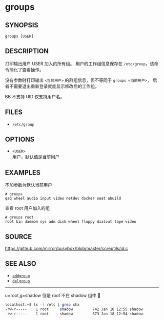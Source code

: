 groups
=====

## SYNOPSIS

	groups [USER]


## DESCRIPTION

打印输出用户 USER 加入的所有组。
用户的工作组信息保存在 `/etc/group`，该命令简化了查看操作。

没有参数时打印输出 `<当前用户>` 的群组信息，但不等同于 `groups <当前用户>`，
后者不需要退出重新登录就能显示修改后的工作组。

BB 不支持 UID 仅支持用户名。

## FILES

* `/etc/group`

## OPTIONS

* `<USER>`  
	用户，默认值是当前用户

## EXAMPLES

不加参数为默认当前用户

	# groups
	qaq wheel audio input video netdev docker seat abuild


查看 root 用户加入的组

	# groups root
	root bin daemon sys adm disk wheel floppy dialout tape video

## SOURCE

https://github.com/mirror/busybox/blob/master/coreutils/id.c

## SEE ALSO

* [`addgroup`](./addgroup.md)
* [`delgroup`](./delgroup.md)

---

u=root,g=shadow 但是 root 不在 shadow 组中 🤔

```sh
localhost:~$ ls -l /etc | grep sha
-rw-r-----    1 root     shadow         742 Jan 18 12:55 shadow
-rw-r-----    1 root     shadow         873 Jan 18 12:54 shadow-
```


